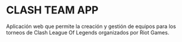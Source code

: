 # CLASH TEAM APP
Aplicación web que permite la creación y gestión de equipos para los torneos de Clash League Of Legends organizados por Riot Games. 
